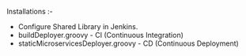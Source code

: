 Installations :-

- Configure Shared Library in Jenkins.
- buildDeployer.groovy - CI (Continuous Integration)
- staticMicroservicesDeployer.groovy - CD (Continuous Deployment)
